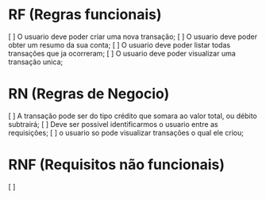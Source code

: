 # RF (Regras funcionais)

[ ] O usuario deve poder criar uma nova transação;
[ ] O usuario deve poder obter um resumo da sua conta;
[ ] O usuario deve poder listar todas transações que ja ocorreram;
[ ] O usuario deve poder visualizar uma transação unica;

# RN (Regras de Negocio)

[ ] A transação pode ser do tipo crédito que somara ao valor total, ou débito subtrairá;
[ ] Deve ser possivel identificarmos o usuario entre as requisições;
[ ] o usuario so pode visualizar transações o qual ele criou;

# RNF (Requisitos não funcionais)

[ ] 